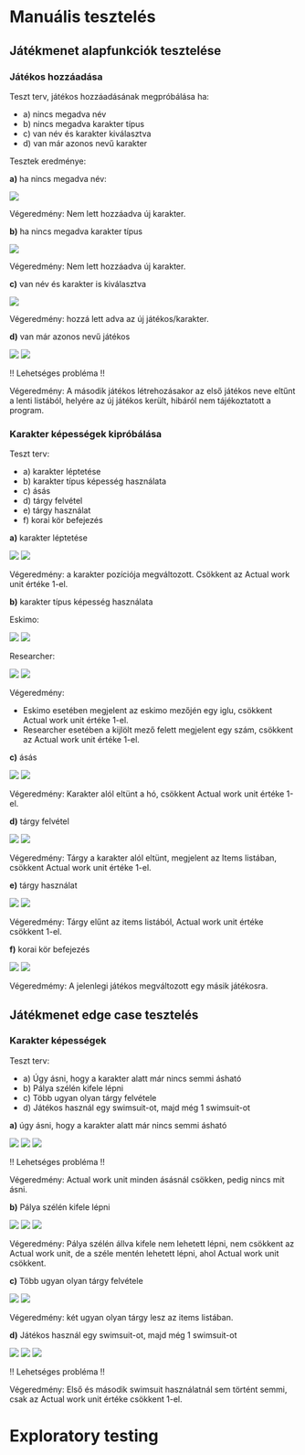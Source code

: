  # Manuális tesztelés
 
## Játékmenet alapfunkciók tesztelése

### Játékos hozzáadása

Teszt terv, játékos hozzáadásának megpróbálása ha:
- a) nincs megadva név
- b) nincs megadva karakter típus
- c) van név és karakter kiválasztva
- d) van már azonos nevű karakter

Tesztek eredménye:

**a)** ha nincs megadva név:

![](img/feladat_3_Manualis_Test/jatekos_hozzaadas1.jpg)

Végeredmény: Nem lett hozzáadva új karakter.

**b)** ha nincs megadva karakter típus

![](img/feladat_3_Manualis_Test/jatekos_hozzaadas2.jpg)

Végeredmény: Nem lett hozzáadva új karakter.

**c)** van név és karakter is kiválasztva

![](img/feladat_3_Manualis_Test/jatekos_hozzaadas3.jpg)

Végeredmény: hozzá lett adva az új játékos/karakter.

**d)** van már azonos nevű játékos

![](img/feladat_3_Manualis_Test/jatekos_hozzaadas4.jpg)
![](img/feladat_3_Manualis_Test/jatekos_hozzaadas5.jpg)

!! Lehetséges probléma !!

Végeredmény: A második játékos létrehozásakor az első játékos neve eltűnt a lenti listából, helyére az új játékos került, hibáról nem tájékoztatott a program.

### Karakter képességek kipróbálása

Teszt terv:

- a) karakter léptetése
- b) karakter típus képesség használata
- c) ásás
- d) tárgy felvétel
- e) tárgy használat
- f) korai kör befejezés

**a)** karakter léptetése

![](img/feladat_3_Manualis_Test/leptetes1.jpg)
![](img/feladat_3_Manualis_Test/leptetes2.jpg)

Végeredmény: a karakter pozíciója megváltozott. Csökkent az Actual work unit értéke 1-el.

**b)** karakter típus képesség használata

Eskimo:

![](img/feladat_3_Manualis_Test/kepesseg1.jpg)
![](img/feladat_3_Manualis_Test/kepesseg2.jpg)

Researcher:

![](img/feladat_3_Manualis_Test/kepesseg3.jpg)
![](img/feladat_3_Manualis_Test/kepesseg4.jpg)

Végeredmény:
- Eskimo esetében megjelent az eskimo mezőjén egy iglu, csökkent Actual work unit értéke 1-el.
- Researcher esetében a kijlölt mező felett megjelent egy szám, csökkent az Actual work unit értéke 1-el.

**c)** ásás

![](img/feladat_3_Manualis_Test/asas1.jpg)
![](img/feladat_3_Manualis_Test/asas2.jpg)

Végeredmény: Karakter alól eltünt a hó, csökkent Actual work unit értéke 1-el.

**d)** tárgy felvétel

![](img/feladat_3_Manualis_Test/targyfelvetel1.jpg)
![](img/feladat_3_Manualis_Test/targyfelvetel2.jpg)

Végeredmény: Tárgy a karakter alól eltünt, megjelent az Items listában, csökkent Actual work unit értéke 1-el.

**e)** tárgy használat

![](img/feladat_3_Manualis_Test/targyhasznalat1.jpg)
![](img/feladat_3_Manualis_Test/targyhasznalat2.jpg)

Végeredmény: Tárgy elűnt az items listából, Actual work unit értéke csökkent 1-el.

**f)** korai kör befejezés

![](img/feladat_3_Manualis_Test/koraikorveg1.jpg)
![](img/feladat_3_Manualis_Test/koraikorveg2.jpg)

Végeredmémy: A jelenlegi játékos megváltozott egy másik játékosra.

## Játékmenet edge case tesztelés

### Karakter képességek

Teszt terv:
- a) Úgy ásni, hogy a karakter alatt már nincs semmi ásható
- b) Pálya szélén kifele lépni
- c) Több ugyan olyan tárgy felvétele
- d) Játékos használ egy swimsuit-ot, majd még 1 swimsuit-ot

**a)** úgy ásni, hogy a karakter alatt már nincs semmi ásható

![](img/feladat_3_Manualis_Test/tobbszoriasas1.jpg)
![](img/feladat_3_Manualis_Test/tobbszoriasas2.jpg)
![](img/feladat_3_Manualis_Test/tobbszoriasas3.jpg)

!! Lehetséges probléma !!

Végeredmény: Actual work unit minden ásásnál csökken, pedig nincs mit ásni.

**b)** Pálya szélén kifele lépni

![](img/feladat_3_Manualis_Test/borderlepes1.jpg)
![](img/feladat_3_Manualis_Test/borderlepes2.jpg)
![](img/feladat_3_Manualis_Test/borderlepes3.jpg)

Végeredmény: Pálya szélén állva kifele nem lehetett lépni, nem csökkent az Actual work unit, 
de a széle mentén lehetett lépni, ahol Actual work unit csökkent.

**c)** Több ugyan olyan tárgy felvétele

![](img/feladat_3_Manualis_Test/ugyanolyantargy1.jpg)
![](img/feladat_3_Manualis_Test/ugyanolyantargy2.jpg)

Végeredmény: két ugyan olyan tárgy lesz az items listában.

**d)** Játékos használ egy swimsuit-ot, majd még 1 swimsuit-ot

![](img/feladat_3_Manualis_Test/swimsuit1.jpg)
![](img/feladat_3_Manualis_Test/swimsuit2.jpg)
![](img/feladat_3_Manualis_Test/swimsuit3.jpg)

!! Lehetséges probléma !!

Végeredmény: Első és második swimsuit használatnál sem történt semmi, csak az Actual work unit értéke csökkent 1-el.


# Exploratory testing